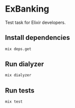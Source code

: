 # ExBanking

Test task for Elixir developers.

## Install dependencies

```bash
mix deps.get
```

## Run dialyzer

```bash
mix dialyzer
```

## Run tests

```bash
mix test
```
